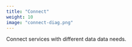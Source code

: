 ```yaml
---
title: "Connect"
weight: 10
image: "connect-diag.png"
---
```


Connect services with different data data needs.
